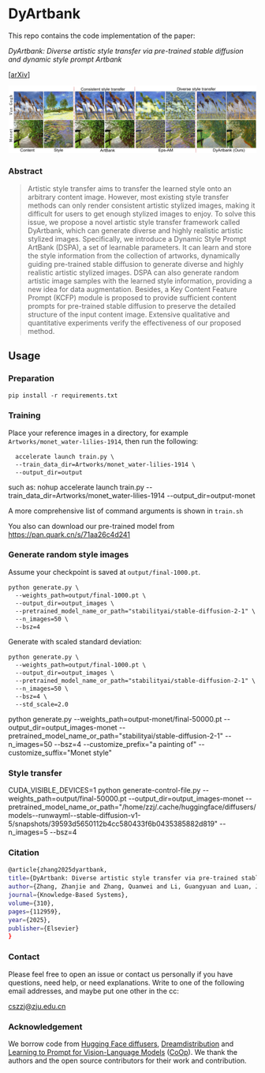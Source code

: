 # DyArtbank

This repo contains the code implementation of the paper:

*DyArtbank: Diverse artistic style transfer via pre-trained stable diffusion and dynamic style prompt Artbank*

[[arXiv](https://arxiv.org/abs/xxxx.xxxx)]

![](/images/image1.png)

### Abstract
> Artistic style transfer aims to transfer the learned style onto an arbitrary
content image. However, most existing style transfer methods
can only render consistent artistic stylized images, making it difficult
for users to get enough stylized images to enjoy. To solve this
issue, we propose a novel artistic style transfer framework called
DyArtbank, which can generate diverse and highly realistic artistic
stylized images. Specifically, we introduce a Dynamic Style Prompt
ArtBank (DSPA), a set of learnable parameters. It can learn and store
the style information from the collection of artworks, dynamically
guiding pre-trained stable diffusion to generate diverse and highly
realistic artistic stylized images. DSPA can also generate random artistic image samples
with the learned style information, providing
a new idea for data augmentation. Besides, a Key Content Feature Prompt (KCFP) module is proposed to provide sufficient content prompts for pre-trained stable diffusion to preserve the detailed structure of the input content image. Extensive
qualitative and quantitative experiments verify the effectiveness of
our proposed method.

## Usage

### Preparation
```shell
pip install -r requirements.txt
```

### Training

Place your reference images in a directory, for example `Artworks/monet_water-lilies-1914`, then run the following:

```shell
  accelerate launch train.py \
  --train_data_dir=Artworks/monet_water-lilies-1914 \
  --output_dir=output
```
such as: nohup accelerate launch train.py --train_data_dir=Artworks/monet_water-lilies-1914 --output_dir=output-monet

A more comprehensive list of command arguments is shown in `train.sh`

You also can download our pre-trained model from https://pan.quark.cn/s/71aa26c4d241

### Generate random style images

Assume your checkpoint is saved at `output/final-1000.pt`.

```shell
python generate.py \
  --weights_path=output/final-1000.pt \
  --output_dir=output_images \
  --pretrained_model_name_or_path="stabilityai/stable-diffusion-2-1" \
  --n_images=50 \
  --bsz=4
```
Generate with scaled standard deviation:
```shell
python generate.py \
  --weights_path=output/final-1000.pt \
  --output_dir=output_images \
  --pretrained_model_name_or_path="stabilityai/stable-diffusion-2-1" \
  --n_images=50 \
  --bsz=4 \
  --std_scale=2.0
```

python generate.py --weights_path=output-monet/final-50000.pt --output_dir=output_images-monet --pretrained_model_name_or_path="stabilityai/stable-diffusion-2-1" --n_images=50 --bsz=4 --customize_prefix="a painting of" --customize_suffix="Monet style"

### Style transfer

CUDA_VISIBLE_DEVICES=1 python generate-control-file.py --weights_path=output/final-50000.pt --output_dir=output_images-monet --pretrained_model_name_or_path="/home/zzj/.cache/huggingface/diffusers/models--runwayml--stable-diffusion-v1-5/snapshots/39593d5650112b4cc580433f6b0435385882d819" --n_images=5 --bsz=4


### Citation
   
   ```sh
  @article{zhang2025dyartbank,
  title={DyArtbank: Diverse artistic style transfer via pre-trained stable diffusion and dynamic style prompt Artbank},
  author={Zhang, Zhanjie and Zhang, Quanwei and Li, Guangyuan and Luan, Junsheng and Yang, Mengyuan and Wang, Yun and Zhao, Lei},
  journal={Knowledge-Based Systems},
  volume={310},
  pages={112959},
  year={2025},
  publisher={Elsevier}
  }
  ```



### Contact

Please feel free to open an issue or contact us personally if you have questions, need help, or need explanations. Write to one of the following email addresses, and maybe put one other in the cc:

cszzj@zju.edu.cn

### Acknowledgement

We borrow code from [Hugging Face diffusers](https://arxiv.org/abs/2312.14216), [Dreamdistribution](https://github.com/briannlongzhao/DreamDistribution) and [Learning to Prompt for Vision-Language Models](https://arxiv.org/abs/2109.01134) ([CoOp](https://github.com/KaiyangZhou/CoOp)). We thank the authors and the open source contributors for their work and contribution.
